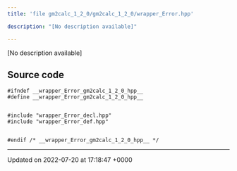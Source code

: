 ```yaml
---
title: 'file gm2calc_1_2_0/gm2calc_1_2_0/wrapper_Error.hpp'

description: "[No description available]"

---
```







[No description available]




## Source code

```
#ifndef __wrapper_Error_gm2calc_1_2_0_hpp__
#define __wrapper_Error_gm2calc_1_2_0_hpp__


#include "wrapper_Error_decl.hpp"
#include "wrapper_Error_def.hpp"


#endif /* __wrapper_Error_gm2calc_1_2_0_hpp__ */
```


-------------------------------

Updated on 2022-07-20 at 17:18:47 +0000

